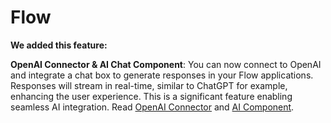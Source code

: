 # Flow 

<head>
  <meta name="guidename" content="Release Notes"/>
  <meta name="context" content="GUID-a20c7b80-250e-48da-84fc-70f8832310b4"/>
</head>

**We added this feature:**

**OpenAI Connector & AI Chat Component**: You can now connect to OpenAI and integrate a chat box to generate responses in your Flow applications. Responses will stream in real-time, similar to ChatGPT for example, enhancing the user experience. This is a significant feature enabling seamless AI integration. Read [OpenAI Connector](/docs/Atomsphere/Flow/topics/c-flo-Connectors_OpenAI.md) and [AI Component](/docs/Atomsphere/Flow/topics/c-flo-Components_OpenAI.md).
